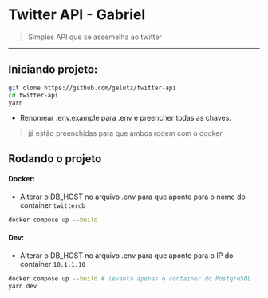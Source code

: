 # Twitter API - Gabriel
> Simples API que se assemelha ao twitter

--------

## Iniciando projeto:

```bash
git clone https://github.com/gelutz/twitter-api
cd twitter-api
yarn
```
- Renomear .env.example para .env e preencher todas as chaves.
> já estão preenchidas para que ambos rodem com o docker

## Rodando o projeto
#### Docker:
- Alterar o DB_HOST no arquivo .env para que aponte para o nome do container `twitterdb`
```bash
docker compose up --build
```
#### Dev:
- Alterar o DB_HOST no arquivo .env para que aponte para o IP do container `10.1.1.10`
```bash
docker compose up --build # levanta apenas o container do PostgreSQL
yarn dev
```